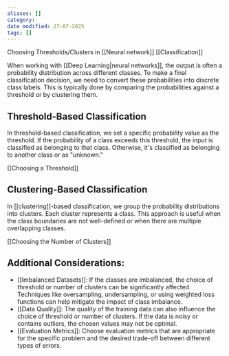 ```yaml
---
aliases: []
category:
date modified: 27-07-2025
tags: []
---
```


Choosing Thresholds/Clusters in [[Neural network]] [[Classification]]

When working with [[Deep Learning|neural networks]], the output is often a probability distribution across different classes. To make a final classification decision, we need to convert these probabilities into discrete class labels. This is typically done by comparing the probabilities against a threshold or by clustering them.

## Threshold-Based Classification

In threshold-based classification, we set a specific probability value as the threshold. If the probability of a class exceeds this threshold, the input is classified as belonging to that class. Otherwise, it's classified as belonging to another class or as "unknown."

[[Choosing a Threshold]]

## Clustering-Based Classification

In [[clustering]]-based classification, we group the probability distributions into clusters. Each cluster represents a class. This approach is useful when the class boundaries are not well-defined or when there are multiple overlapping classes.

[[Choosing the Number of Clusters]]

## Additional Considerations:

- [[Imbalanced Datasets]]: If the classes are imbalanced, the choice of threshold or number of clusters can be significantly affected. Techniques like oversampling, undersampling, or using weighted loss functions can help mitigate the impact of class imbalance.
- [[Data Quality]]: The quality of the training data can also influence the choice of threshold or number of clusters. If the data is noisy or contains outliers, the chosen values may not be optimal.
- [[Evaluation Metrics]]: Choose evaluation metrics that are appropriate for the specific problem and the desired trade-off between different types of errors. 